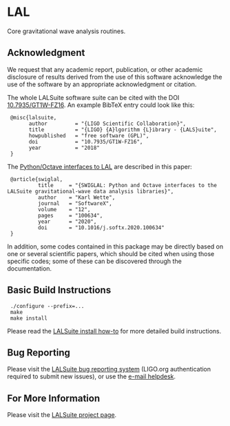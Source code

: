 # LAL

Core gravitational wave analysis routines.

## Acknowledgment

We request that any academic report, publication, or other academic
disclosure of results derived from the use of this software acknowledge
the use of the software by an appropriate acknowledgment or citation.

The whole LALSuite software suite can be cited with the DOI
[10.7935/GT1W-FZ16][doi]. An example BibTeX entry could look like this:

     @misc{lalsuite,
           author         = "{LIGO Scientific Collaboration}",
           title          = "{LIGO} {A}lgorithm {L}ibrary - {LALS}uite",
           howpublished   = "free software (GPL)",
           doi            = "10.7935/GT1W-FZ16",
           year           = "2018"
     }

The [Python/Octave interfaces to LAL][swiglal] are described in this paper:

     @article{swiglal,
              title     = "{SWIGLAL: Python and Octave interfaces to the LALSuite gravitational-wave data analysis libraries}",
              author    = "Karl Wette",
              journal   = "SoftwareX",
              volume    = "12",
              pages     = "100634",
              year      = "2020",
              doi       = "10.1016/j.softx.2020.100634"
     }

In addition, some codes contained in this package may be directly based
on one or several scientific papers, which should be cited when using
those specific codes; some of these can be discovered through the
documentation.

## Basic Build Instructions

     ./configure --prefix=...
     make
     make install

Please read the [LALSuite install how-to][install] for more detailed
build instructions.

## Bug Reporting

Please visit the [LALSuite bug reporting system][bugs] (LIGO.org
authentication required to submit new issues), or use the [e-mail
helpdesk][helpdesk].

## For More Information

Please visit the [LALSuite project page][project].

[doi]:          https://doi.org/10.7935/GT1W-FZ16
[swiglal]:      https://lscsoft.docs.ligo.org/lalsuite/lal/group__lal__swig.html#swiglal_tutorial
[helpdesk]:     mailto:contact+lscsoft-lalsuite-1438-issue-@support.ligo.org
[install]:      https://wiki.ligo.org/Computing/LALSuiteInstall
[bugs]:         https://git.ligo.org/lscsoft/lalsuite/issues/
[project]:      https://wiki.ligo.org/Computing/LALSuite
